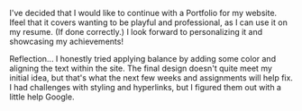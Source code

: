 I've decided that I would like to continue with a Portfolio for my website. Ifeel that it covers wanting to be playful and professional, as I can use it on my resume. (If done correctly.) I look forward to personalizing it and showcasing my achievements!

Reflection...
I honestly tried applying balance by adding some color and aligning the text within the site. 
The final design doesn't quite meet my initial idea, but that's what the next few weeks and assignments will help fix. 
I had challenges with styling and hyperlinks, but I figured them out with a little help Google. 
